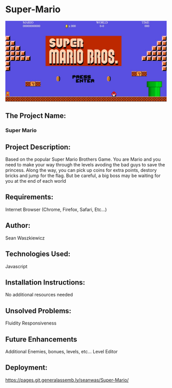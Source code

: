 # Super-Mario

![](./img/screenshot.jpg)

## The Project Name:
### Super Mario

## Project Description:
Based on the popular Super Mario Brothers Game. You are Mario and you need to make your way through the levels avoding the bad guys to save the princess. Along the way, you can pick up coins for extra points, destory bricks and jump for the flag. But be careful, a big boss may be waiting for you at the end of each world

## Requirements:
Internet Browser (Chrome, Firefox, Safari, Etc...)

## Author:
Sean Waszkiewicz

## Technologies Used:
Javascript

## Installation Instructions: 
No additional resources needed

## Unsolved Problems:
Fluidity 
Responsiveness

## Future Enhancements
Additional Enemies, bonues, levels, etc...
Level Editor

## Deployment: 
https://pages.git.generalassemb.ly/seanwas/Super-Mario/


